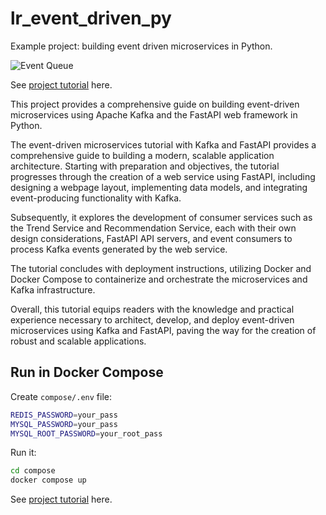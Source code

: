 # lr_event_driven_py

Example project: building event driven microservices in Python.

![Event Queue](diagrams/queue2.svg)

See [project tutorial](https://www.literank.com/project/19/intro) here.

This project provides a comprehensive guide on building event-driven microservices using Apache Kafka and the FastAPI web framework in Python.

The event-driven microservices tutorial with Kafka and FastAPI provides a comprehensive guide to building a modern, scalable application architecture. Starting with preparation and objectives, the tutorial progresses through the creation of a web service using FastAPI, including designing a webpage layout, implementing data models, and integrating event-producing functionality with Kafka.

Subsequently, it explores the development of consumer services such as the Trend Service and Recommendation Service, each with their own design considerations, FastAPI API servers, and event consumers to process Kafka events generated by the web service.

The tutorial concludes with deployment instructions, utilizing Docker and Docker Compose to containerize and orchestrate the microservices and Kafka infrastructure.

Overall, this tutorial equips readers with the knowledge and practical experience necessary to architect, develop, and deploy event-driven microservices using Kafka and FastAPI, paving the way for the creation of robust and scalable applications.

## Run in Docker Compose

Create `compose/.env` file:

```bash
REDIS_PASSWORD=your_pass
MYSQL_PASSWORD=your_pass
MYSQL_ROOT_PASSWORD=your_root_pass
```

Run it:

```bash
cd compose
docker compose up
```

See [project tutorial](https://www.literank.com/project/19/intro) here.
